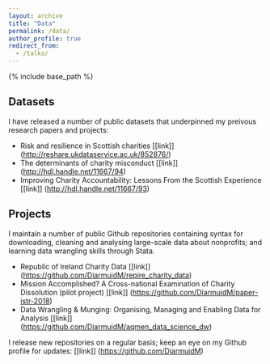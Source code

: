 ```yaml
---
layout: archive
title: "Data"
permalink: /data/
author_profile: true
redirect_from:
  - /talks/
---
```


{% include base_path %}

## Datasets
I have released a number of public datasets that underpinned my preivous research papers and projects:
* Risk and resilience in Scottish charities [[link]] (http://reshare.ukdataservice.ac.uk/852876/)
* The determinants of charity misconduct [[link]] (http://hdl.handle.net/11667/94)
* Improving Charity Accountability: Lessons From the Scottish Experience [[link]] (http://hdl.handle.net/11667/93)

## Projects
I maintain a number of public Github repositories containing syntax for downloading, cleaning and analysing large-scale data about nonprofits; and learning data wrangling skills through Stata. 
* Republic of Ireland Charity Data [[link]] (https://github.com/DiarmuidM/repire_charity_data)
* Mission Accomplished? A Cross-national Examination of Charity Dissolution (pilot project) [[link]] (https://github.com/DiarmuidM/paper-istr-2018)
* Data Wrangling & Munging: Organising, Managing and Enabling Data for Analysis [[link]] (https://github.com/DiarmuidM/aqmen_data_science_dw)

I release new repositories on a regular basis; keep an eye on my Github profile for updates: [[link]] (https://github.com/DiarmuidM)

